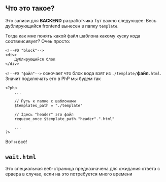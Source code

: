 ## Что это такое?

Это записи для **BACKEND** разработчика
Тут важно следующее: Весь дублирующийся frontend вынесен в папку `template`.

Тогда как мне понять какой файл шаблона какому куску кода соотвеисивует?
Очеь просто:
```
<!--#D "block"-->
<div>
	Дублирующийся блок
</div>
```

`<!--#D "файл"-->` озночает что блок кода взят из `./template/`**файл**`.html`. 
Значит подключать его в PhP мы будем так
```
<?php
	...

	// Путь к папке с шаблонами
	$templates_path = "./template"

	// Здесь "header" это файл
	requeue_once $template_path."header".".html"

	...
?>
```

Вот и всё!

## `wait.html`

Это специальная веб-страница предназначена для ожидания ответа с ервера в случае, если на это потребуется много времени
